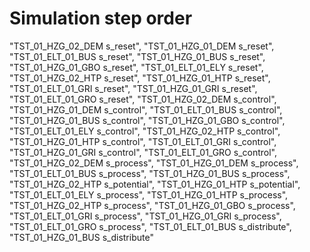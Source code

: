 # Simulation step order
"TST_01_HZG_02_DEM s_reset",
"TST_01_HZG_01_DEM s_reset",
"TST_01_ELT_01_BUS s_reset",
"TST_01_HZG_01_BUS s_reset",
"TST_01_HZG_01_GBO s_reset",
"TST_01_ELT_01_ELY s_reset",
"TST_01_HZG_02_HTP s_reset",
"TST_01_HZG_01_HTP s_reset",
"TST_01_ELT_01_GRI s_reset",
"TST_01_HZG_01_GRI s_reset",
"TST_01_ELT_01_GRO s_reset",
"TST_01_HZG_02_DEM s_control",
"TST_01_HZG_01_DEM s_control",
"TST_01_ELT_01_BUS s_control",
"TST_01_HZG_01_BUS s_control",
"TST_01_HZG_01_GBO s_control",
"TST_01_ELT_01_ELY s_control",
"TST_01_HZG_02_HTP s_control",
"TST_01_HZG_01_HTP s_control",
"TST_01_ELT_01_GRI s_control",
"TST_01_HZG_01_GRI s_control",
"TST_01_ELT_01_GRO s_control",
"TST_01_HZG_02_DEM s_process",
"TST_01_HZG_01_DEM s_process",
"TST_01_ELT_01_BUS s_process",
"TST_01_HZG_01_BUS s_process",
"TST_01_HZG_02_HTP s_potential",
"TST_01_HZG_01_HTP s_potential",
"TST_01_ELT_01_ELY s_process",
"TST_01_HZG_01_HTP s_process",
"TST_01_HZG_02_HTP s_process",
"TST_01_HZG_01_GBO s_process",
"TST_01_ELT_01_GRI s_process",
"TST_01_HZG_01_GRI s_process",
"TST_01_ELT_01_GRO s_process",
"TST_01_ELT_01_BUS s_distribute",
"TST_01_HZG_01_BUS s_distribute"
